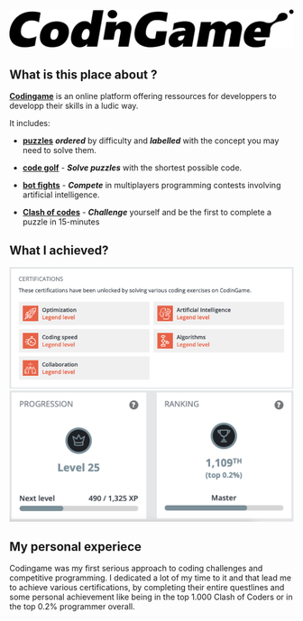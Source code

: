 # ![codingame-banner](assets/banner.png)

## What is this place about ?

[**Codingame**](https://www.codingame.com/training) is an online platform offering ressources for developpers to developp their skills in a ludic way.

It includes:

* [**puzzles**](https://www.codingame.com/training) **_ordered_** by difficulty and **_labelled_** with the concept you may need to solve them.
  
* [**code golf**](https://www.codingame.com/multiplayer/codegolf) - **_Solve puzzles_** with the shortest possible code.

* [**bot fights**](https://www.codingame.com/multiplayer/bot-programming) - **_Compete_** in multiplayers programming contests involving artificial intelligence.

* [**Clash of codes**](https://www.codingame.com/multiplayer/clashofcode) - **_Challenge_** yourself and be the first to complete a puzzle in 15-minutes

## What I achieved?

![codingame-cert](assets/cert.png)
![codingame-assets](assets/trophy.png)

## My personal experiece

Codingame was my first serious approach to coding challenges and competitive programming. I dedicated a lot of my time to it and that lead me to achieve various certifications, by completing their entire questlines and some personal achievement like being in the top 1.000 Clash of Coders or in the top 0.2% programmer overall.
